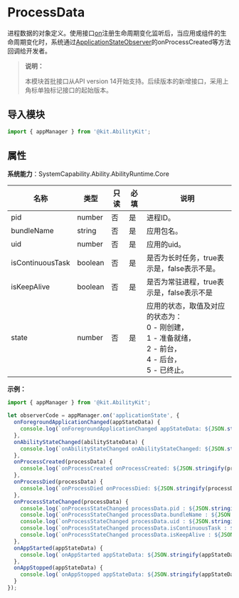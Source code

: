 # ProcessData

进程数据的对象定义。使用接口[on](js-apis-app-ability-appManager.md#appmanageronapplicationstate)注册生命周期变化监听后，当应用或组件的生命周期变化时，系统通过[ApplicationStateObserver](js-apis-inner-application-applicationStateObserver.md)的onProcessCreated等方法回调给开发者。

> **说明：**
> 
> 本模块首批接口从API version 14开始支持。后续版本的新增接口，采用上角标单独标记接口的起始版本。

## 导入模块

```ts
import { appManager } from '@kit.AbilityKit';
```

## 属性

**系统能力**：SystemCapability.Ability.AbilityRuntime.Core

| 名称                     | 类型     | 只读 | 必填 | 说明                       |
| ----------------------- | ---------| ---- | ---- | ------------------------- |
| pid         | number   | 否   | 是   | 进程ID。                    |
| bundleName  | string   | 否   | 是  | 应用包名。                  |
| uid         | number   | 否   | 是   | 应用的uid。                  |
| isContinuousTask         | boolean   | 否   | 是   | 是否为长时任务，true表示是，false表示不是。                 |
| isKeepAlive         | boolean   | 否   | 是   | 是否为常驻进程，true表示是，false表示不是                   |
| state       | number   | 否   | 是   | 应用的状态，取值及对应的状态为：<br>0 - 刚创建，<br>1 - 准备就绪，<br>2 - 前台，<br>4 - 后台，<br>5 - 已终止。     |

**示例：**
```ts
import { appManager } from '@kit.AbilityKit';

let observerCode = appManager.on('applicationState', {
  onForegroundApplicationChanged(appStateData) {
    console.log(`onForegroundApplicationChanged appStateData: ${JSON.stringify(appStateData)}`);
  },
  onAbilityStateChanged(abilityStateData) {
    console.log(`onAbilityStateChanged onAbilityStateChanged: ${JSON.stringify(abilityStateData)}`);
  },
  onProcessCreated(processData) {
    console.log(`onProcessCreated onProcessCreated: ${JSON.stringify(processData)}`);
  },
  onProcessDied(processData) {
    console.log(`onProcessDied onProcessDied: ${JSON.stringify(processData)}`);
  },
  onProcessStateChanged(processData) {
    console.log(`onProcessStateChanged processData.pid : ${JSON.stringify(processData.pid)}`);
    console.log(`onProcessStateChanged processData.bundleName : ${JSON.stringify(processData.bundleName)}`);
    console.log(`onProcessStateChanged processData.uid : ${JSON.stringify(processData.uid)}`);
    console.log(`onProcessStateChanged processData.isContinuousTask : ${JSON.stringify(processData.isContinuousTask)}`);
    console.log(`onProcessStateChanged processData.isKeepAlive : ${JSON.stringify(processData.isKeepAlive)}`);
  },
  onAppStarted(appStateData) {
    console.log(`onAppStarted appStateData: ${JSON.stringify(appStateData)}`);
  },
  onAppStopped(appStateData) {
    console.log(`onAppStopped appStateData: ${JSON.stringify(appStateData)}`);
  }
});
```